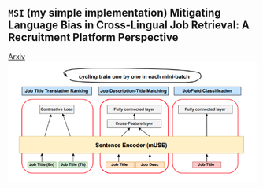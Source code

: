 ## `MSI` (my simple implementation) Mitigating Language Bias in Cross-Lingual Job Retrieval: A Recruitment Platform Perspective
[Arxiv](https://arxiv.org/pdf/2502.03220)  
![preview](assets/preview.png)